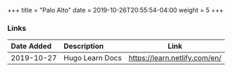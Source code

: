 +++
title = "Palo Alto"
date = 2019-10-26T20:55:54-04:00
weight = 5
+++

### Links

|Date Added|Description|Link|
|:---|:---|---|
|2019-10-27| Hugo Learn Docs | https://learn.netlify.com/en/ |
